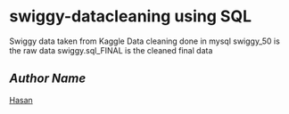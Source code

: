# swiggy-datacleaning using SQL
Swiggy data taken from Kaggle 
Data cleaning done in mysql
swiggy_50 is the raw data
swiggy.sql_FINAL is the cleaned final data

## *Author Name*

[Hasan](https://mhskhn3.github.io/khan/)
